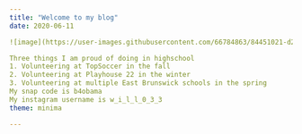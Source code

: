 ```yaml
---
title: "Welcome to my blog"
date: 2020-06-11

![image](https://user-images.githubusercontent.com/66784863/84451021-d2dec580-ac1f-11ea-95d6-910e00dcfb99.png)

Three things I am proud of doing in highschool
1. Volunteering at TopSoccer in the fall
2. Volunteering at Playhouse 22 in the winter
3. Volunteering at multiple East Brunswick schools in the spring
My snap code is b4obama
My instagram username is w_i_l_l_0_3_3
theme: minima

---
```

